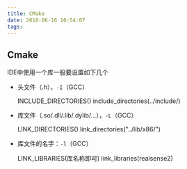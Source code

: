 ```yaml
---
title: CMake
date: 2018-06-16 16:54:07
tags:
---
```




## Cmake





IDE中使用一个库一般要设置如下几个

* 头文件（.h），`-I`（GCC） 

  INCLUDE_DIRECTORIES()
  include_directories(../include/)

* 库文件（.so/.dll/.lib/.dylib/...），`-L`（GCC） 

  LINK_DIRECTORIES()
  link_directories("../lib/x86/")

* 库文件的名字：`-l`（GCC） 

  LINK_LIBRARIES(库名称即可)
  link_libraries(realsense2)







